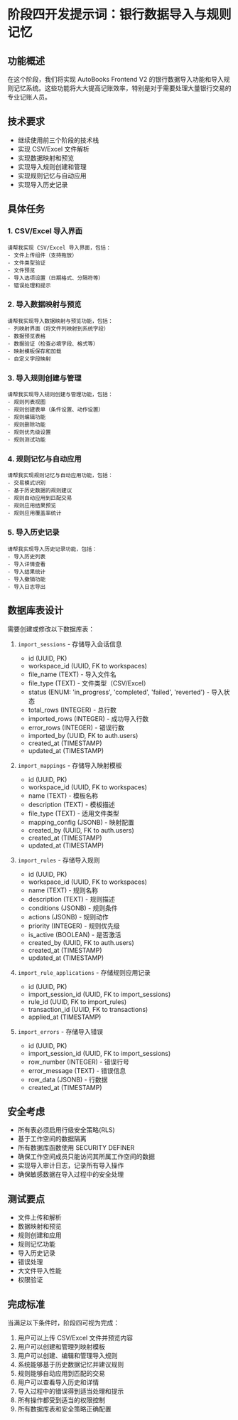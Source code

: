 # 阶段四开发提示词：银行数据导入与规则记忆

## 功能概述

在这个阶段，我们将实现 AutoBooks Frontend V2 的银行数据导入功能和导入规则记忆系统。这些功能将大大提高记账效率，特别是对于需要处理大量银行交易的专业记账人员。

## 技术要求

- 继续使用前三个阶段的技术栈
- 实现 CSV/Excel 文件解析
- 实现数据映射和预览
- 实现导入规则创建和管理
- 实现规则记忆与自动应用
- 实现导入历史记录

## 具体任务

### 1. CSV/Excel 导入界面

```
请帮我实现 CSV/Excel 导入界面，包括：
- 文件上传组件（支持拖放）
- 文件类型验证
- 文件预览
- 导入选项设置（日期格式、分隔符等）
- 错误处理和提示
```

### 2. 导入数据映射与预览

```
请帮我实现导入数据映射与预览功能，包括：
- 列映射界面（将文件列映射到系统字段）
- 数据预览表格
- 数据验证（检查必填字段、格式等）
- 映射模板保存和加载
- 自定义字段映射
```

### 3. 导入规则创建与管理

```
请帮我实现导入规则创建与管理功能，包括：
- 规则列表视图
- 规则创建表单（条件设置、动作设置）
- 规则编辑功能
- 规则删除功能
- 规则优先级设置
- 规则测试功能
```

### 4. 规则记忆与自动应用

```
请帮我实现规则记忆与自动应用功能，包括：
- 交易模式识别
- 基于历史数据的规则建议
- 规则自动应用到匹配交易
- 规则应用结果预览
- 规则应用覆盖率统计
```

### 5. 导入历史记录

```
请帮我实现导入历史记录功能，包括：
- 导入历史列表
- 导入详情查看
- 导入结果统计
- 导入撤销功能
- 导入日志导出
```

## 数据库表设计

需要创建或修改以下数据库表：

1. `import_sessions` - 存储导入会话信息
   - id (UUID, PK)
   - workspace_id (UUID, FK to workspaces)
   - file_name (TEXT) - 导入文件名
   - file_type (TEXT) - 文件类型（CSV/Excel）
   - status (ENUM: 'in_progress', 'completed', 'failed', 'reverted') - 导入状态
   - total_rows (INTEGER) - 总行数
   - imported_rows (INTEGER) - 成功导入行数
   - error_rows (INTEGER) - 错误行数
   - imported_by (UUID, FK to auth.users)
   - created_at (TIMESTAMP)
   - updated_at (TIMESTAMP)

2. `import_mappings` - 存储导入映射模板
   - id (UUID, PK)
   - workspace_id (UUID, FK to workspaces)
   - name (TEXT) - 模板名称
   - description (TEXT) - 模板描述
   - file_type (TEXT) - 适用文件类型
   - mapping_config (JSONB) - 映射配置
   - created_by (UUID, FK to auth.users)
   - created_at (TIMESTAMP)
   - updated_at (TIMESTAMP)

3. `import_rules` - 存储导入规则
   - id (UUID, PK)
   - workspace_id (UUID, FK to workspaces)
   - name (TEXT) - 规则名称
   - description (TEXT) - 规则描述
   - conditions (JSONB) - 规则条件
   - actions (JSONB) - 规则动作
   - priority (INTEGER) - 规则优先级
   - is_active (BOOLEAN) - 是否激活
   - created_by (UUID, FK to auth.users)
   - created_at (TIMESTAMP)
   - updated_at (TIMESTAMP)

4. `import_rule_applications` - 存储规则应用记录
   - id (UUID, PK)
   - import_session_id (UUID, FK to import_sessions)
   - rule_id (UUID, FK to import_rules)
   - transaction_id (UUID, FK to transactions)
   - applied_at (TIMESTAMP)

5. `import_errors` - 存储导入错误
   - id (UUID, PK)
   - import_session_id (UUID, FK to import_sessions)
   - row_number (INTEGER) - 错误行号
   - error_message (TEXT) - 错误信息
   - row_data (JSONB) - 行数据
   - created_at (TIMESTAMP)

## 安全考虑

- 所有表必须启用行级安全策略(RLS)
- 基于工作空间的数据隔离
- 所有数据库函数使用 SECURITY DEFINER
- 确保工作空间成员只能访问其所属工作空间的数据
- 实现导入审计日志，记录所有导入操作
- 确保敏感数据在导入过程中的安全处理

## 测试要点

- 文件上传和解析
- 数据映射和预览
- 规则创建和应用
- 规则记忆功能
- 导入历史记录
- 错误处理
- 大文件导入性能
- 权限验证

## 完成标准

当满足以下条件时，阶段四可视为完成：

1. 用户可以上传 CSV/Excel 文件并预览内容
2. 用户可以创建和管理列映射模板
3. 用户可以创建、编辑和管理导入规则
4. 系统能够基于历史数据记忆并建议规则
5. 规则能够自动应用到匹配的交易
6. 用户可以查看导入历史和详情
7. 导入过程中的错误得到适当处理和提示
8. 所有操作都受到适当的权限控制
9. 所有数据库表和安全策略正确配置
